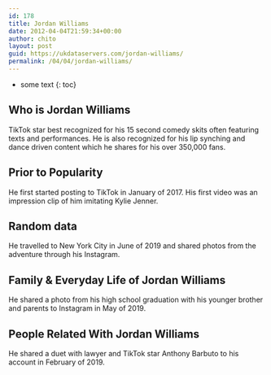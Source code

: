 ```yaml
---
id: 178
title: Jordan Williams
date: 2012-04-04T21:59:34+00:00
author: chito
layout: post
guid: https://ukdataservers.com/jordan-williams/
permalink: /04/04/jordan-williams/
---
```


* some text
{: toc}


## Who is  Jordan Williams
                  
                  
                  
TikTok star best recognized for his 15 second comedy skits often featuring texts and performances. He is also recognized for his lip synching and dance driven content which he shares for his over 350,000 fans. 
                  
                
                
                
## Prior to Popularity 
                  
                  
                  
He first started posting to TikTok in January of 2017. His first video was an impression clip of him imitating Kylie Jenner. 
                  
                
                
                
## Random data 
                  
                  
                  
He travelled to New York City in June of 2019 and shared photos from the adventure through his Instagram. 
                  
                
                
                
## Family & Everyday Life of Jordan Williams
                  
                  
                  
He shared a photo from his high school graduation with his younger brother and parents to Instagram in May of 2019. 
                  
                
                
                
## People Related With  Jordan Williams
                  
                  
                  
He shared a duet with lawyer and TikTok star Anthony Barbuto to his account in February of 2019. 
                  
                
              
            
          
          
          
    
    
  
